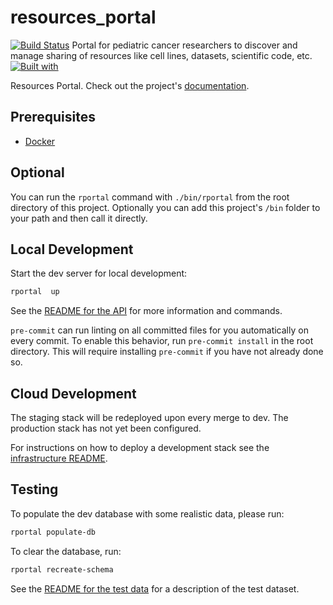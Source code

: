 # resources_portal

[![Build Status](https://travis-ci.org/ccdl/resources_portal.svg?branch=master)](https://travis-ci.org/ccdl/resources_portal)
Portal for pediatric cancer researchers to discover and manage sharing of resources like cell lines, datasets, scientific code, etc.
[![Built with](https://img.shields.io/badge/Built_with-Cookiecutter_Django_Rest-F7B633.svg)](https://github.com/agconti/cookiecutter-django-rest)

Resources Portal. Check out the project's [documentation](http://alexslemonade.github.io/resources-portal/).

## Prerequisites

- [Docker](https://docs.docker.com/docker-for-mac/install/)

## Optional

You can run the `rportal` command with `./bin/rportal` from the root directory of this project.
Optionally you can add this project's `/bin` folder to your path and then call it directly.

## Local Development

Start the dev server for local development:

```bash
rportal  up
```

See the [README for the API](api/README.md) for more information and commands.

`pre-commit` can run linting on all committed files for you automatically on every commit.
To enable this behavior, run `pre-commit install` in the root directory.
This will require installing `pre-commit` if you have not already done so.

## Cloud Development

The staging stack will be redeployed upon every merge to dev.
The production stack has not yet been configured.

For instructions on how to deploy a development stack see the [infrastructure README](infrastructure/README.md).


## Testing

To populate the dev database with some realistic data, please run:

```bash
rportal populate-db
```

To clear the database, run:

```bash
rportal recreate-schema
```

See the [README for the test data](api/dev_data/test_data_readme.md) for a description of the test dataset.
